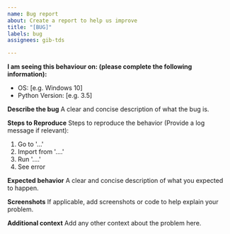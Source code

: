 ```yaml
---
name: Bug report
about: Create a report to help us improve
title: "[BUG]"
labels: bug
assignees: gib-tds

---
```


**I am seeing this behaviour on: (please complete the following information):**
 - OS: [e.g. Windows 10]
 - Python Version: [e.g. 3.5]

**Describe the bug**
A clear and concise description of what the bug is.

**Steps to Reproduce**
Steps to reproduce the behavior (Provide a log message if relevant):
1. Go to '...'
2. Import from '....'
3. Run '....'
4. See error

**Expected behavior**
A clear and concise description of what you expected to happen.

**Screenshots**
If applicable, add screenshots or code to help explain your problem.

**Additional context**
Add any other context about the problem here.